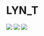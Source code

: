 # LYN_T
![](../figures/flags_20240409/LYN_T_0.png)
![](../figures/flags_20240409/LYN_T_1.png)
![](../figures/flags_20240409/LYN_T_2.png)
 
